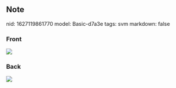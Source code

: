 ## Note
nid: 1627119861770
model: Basic-d7a3e
tags: svm
markdown: false

### Front
<img src="paste-58f876c4d5e4a8d2cf76762d15f82fd7e984a1f7.jpg">

### Back
<img src="paste-ae4c0532a1e31ef6996bf60debe44aa18ce9c22f.jpg">
